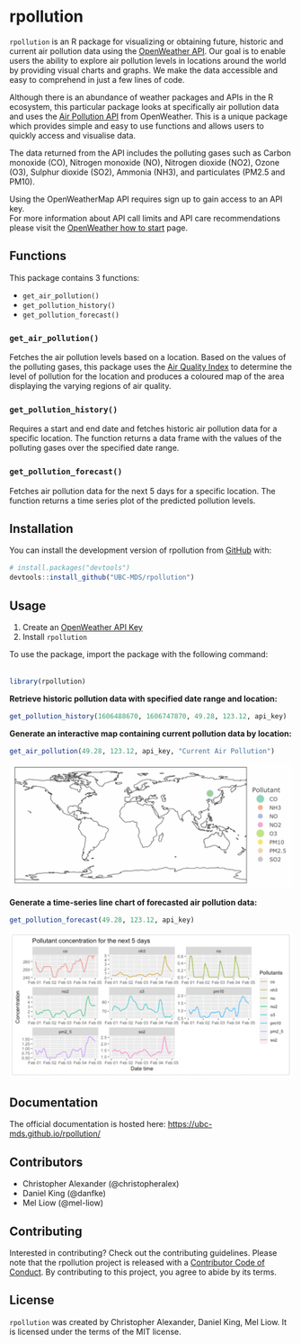 
<!-- README.md is generated from README.Rmd. Please edit that file -->

# rpollution

<!-- badges: start -->
<!-- badges: end -->

`rpollution` is an R package for visualizing or obtaining future,
historic and current air pollution data using the [OpenWeather
API](https://openweathermap.org). Our goal is to enable users the
ability to explore air pollution levels in locations around the world by
providing visual charts and graphs. We make the data accessible and easy
to comprehend in just a few lines of code.

Although there is an abundance of weather packages and APIs in the R
ecosystem, this particular package looks at specifically air pollution
data and uses the [Air Pollution
API](https://openweathermap.org/api/air-pollution) from OpenWeather.
This is a unique package which provides simple and easy to use functions
and allows users to quickly access and visualise data.

The data returned from the API includes the polluting gases such as
Carbon monoxide (CO), Nitrogen monoxide (NO), Nitrogen dioxide (NO2),
Ozone (O3), Sulphur dioxide (SO2), Ammonia (NH3), and particulates
(PM2.5 and PM10).

Using the OpenWeatherMap API requires sign up to gain access to an API
key.  
For more information about API call limits and API care recommendations
please visit the [OpenWeather how to
start](https://openweathermap.org/appid) page.

## Functions

This package contains 3 functions:

-   `get_air_pollution()`
-   `get_pollution_history()`
-   `get_pollution_forecast()`

### `get_air_pollution()`

Fetches the air pollution levels based on a location. Based on the
values of the polluting gases, this package uses the [Air Quality
Index](https://en.wikipedia.org/wiki/Air_quality_index#CAQI) to
determine the level of pollution for the location and produces a
coloured map of the area displaying the varying regions of air quality.

### `get_pollution_history()`

Requires a start and end date and fetches historic air pollution data
for a specific location. The function returns a data frame with the
values of the polluting gases over the specified date range.

### `get_pollution_forecast()`

Fetches air pollution data for the next 5 days for a specific location.
The function returns a time series plot of the predicted pollution
levels.

## Installation

You can install the development version of rpollution from
[GitHub](https://github.com/UBC-MDS/rpollution) with:

``` r
# install.packages("devtools")
devtools::install_github("UBC-MDS/rpollution")
```

## Usage

1.  Create an [OpenWeather API Key](https://openweathermap.org/appid)
2.  Install `rpollution`

To use the package, import the package with the following command:

``` r

library(rpollution)
```

**Retrieve historic pollution data with specified date range and location:**
``` r
get_pollution_history(1606488670, 1606747870, 49.28, 123.12, api_key)
```

**Generate an interactive map containing current pollution data by location:**

``` r
get_air_pollution(49.28, 123.12, api_key, "Current Air Pollution")
```

![](vignettes/current_plot.png)

**Generate a time-series line chart of forecasted air pollution data:**
``` r
get_pollution_forecast(49.28, 123.12, api_key)
```
![](vignettes/forecast_plot.png)

## Documentation

The official documentation is hosted here: https://ubc-mds.github.io/rpollution/


## Contributors

-   Christopher Alexander (@christopheralex)
-   Daniel King (@danfke)
-   Mel Liow (@mel-liow)

## Contributing

Interested in contributing? Check out the contributing guidelines.
Please note that the rpollution project is released with a [Contributor
Code of
Conduct](https://github.com/UBC-MDS/rpollution/blob/master/CODE_OF_CONDUCT.md).
By contributing to this project, you agree to abide by its terms.

## License

`rpollution` was created by Christopher Alexander, Daniel King, Mel
Liow. It is licensed under the terms of the MIT license.
